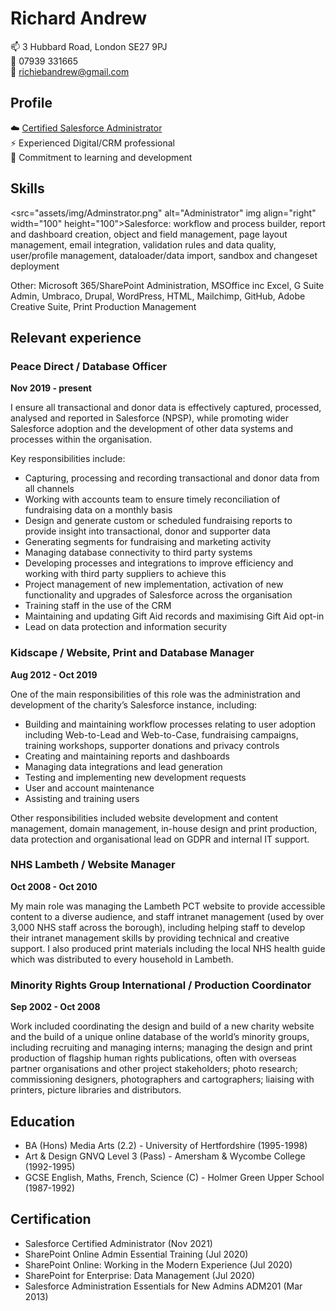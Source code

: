 # Richard Andrew

📫 3 Hubbard Road, London SE27 9PJ  
🤙 07939 331665  
📨 [richiebandrew@gmail.com](mailto:richiebandrew@gmail.com)

## Profile

☁️ [Certified Salesforce Administrator](https://trailblazer.me/id/randrew8)  
⚡ Experienced Digital/CRM professional  
🌱 Commitment to learning and development

## Skills

<src="assets/img/Adminstrator.png" alt="Administrator" img align="right" width="100" height="100">Salesforce: workflow and process builder, report and dashboard creation, object and field management, page layout management, email integration, validation rules and data quality, user/profile management, dataloader/data import, sandbox and changeset deployment

Other: Microsoft 365/SharePoint Administration, MSOffice inc Excel, G Suite Admin, Umbraco, Drupal, WordPress, HTML, Mailchimp, GitHub, Adobe Creative Suite, Print Production Management

## Relevant experience

### Peace Direct / Database Officer

**Nov 2019 - present**

I ensure all transactional and donor data is effectively captured, processed, analysed and reported in Salesforce (NPSP), while promoting wider Salesforce adoption and the development of other data systems and processes within the organisation.

Key responsibilities include:

* Capturing, processing and recording transactional and donor data from all channels
* Working with accounts team to ensure timely reconciliation of fundraising data on a monthly basis
* Design and generate custom or scheduled fundraising reports to provide insight into transactional, donor and supporter data
* Generating segments for fundraising and marketing activity
* Managing database connectivity to third party systems
* Developing processes and integrations to improve efficiency and working with third party suppliers to achieve this
* Project management of new implementation, activation of new functionality and upgrades of Salesforce across the organisation
* Training staff in the use of the CRM
* Maintaining and updating Gift Aid records and maximising Gift Aid opt-in
* Lead on data protection and information security

### Kidscape / Website, Print and Database Manager

**Aug 2012 - Oct 2019**

One of the main responsibilities of this role was the administration and development of the charity’s Salesforce instance, including:

* Building and maintaining workflow processes relating to user adoption including Web-to-Lead and Web-to-Case, fundraising campaigns, training workshops, supporter donations and privacy controls
* Creating and maintaining reports and dashboards
* Managing data integrations and lead generation
* Testing and implementing new development requests
* User and account maintenance
* Assisting and training users

Other responsibilities included website development and content management, domain management, in-house design and print production, data protection and organisational lead on GDPR and internal IT support. 

### NHS Lambeth / Website Manager

**Oct 2008 - Oct 2010**

My main role was managing the Lambeth PCT website to provide accessible content to a diverse audience, and staff intranet management (used by over 3,000 NHS staff across the borough), including helping staff to develop their intranet management skills by providing technical and creative support. I also produced print materials including the local NHS health guide which was distributed to every household in Lambeth. 

### Minority Rights Group International / Production Coordinator

**Sep 2002 - Oct 2008**

Work included coordinating the design and build of a new charity website and the build of a unique online database of the world’s minority groups, including recruiting and managing interns; managing the design and print production of flagship human rights publications, often with overseas partner organisations and other project stakeholders; photo research; commissioning designers, photographers and cartographers; liaising with printers, picture libraries and distributors.

## Education

- BA (Hons) Media Arts (2.2) - University of Hertfordshire (1995-1998)
- Art & Design GNVQ Level 3 (Pass) - Amersham & Wycombe College (1992-1995)
- GCSE English, Maths, French, Science (C) - Holmer Green Upper School (1987-1992)

## Certification

- Salesforce Certified Administrator (Nov 2021)
- SharePoint Online Admin Essential Training (Jul 2020)
- SharePoint Online: Working in the Modern Experience (Jul 2020)
- SharePoint for Enterprise: Data Management (Jul 2020)
- Salesforce Administration Essentials for New Admins ADM201 (Mar 2013)